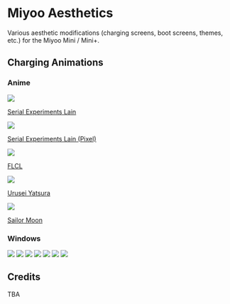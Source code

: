 # Miyoo Aesthetics
Various aesthetic modifications (charging screens, boot screens, themes, etc.) for the Miyoo Mini / Mini+.

## Charging Animations
### Anime
![](https://github.com/faithvoid/Miyoo-Aesthetics/blob/main/Serial%20Experiments%20Lain/screenshots/original.webp)

[Serial Experiments Lain](https://github.com/faithvoid/Miyoo-Aesthetics/tree/main/Serial%20Experiments%20Lain)

![](https://github.com/faithvoid/Miyoo-Aesthetics/blob/main/Serial%20Experiments%20Lain%20(2)/screenshots/original.gif)

[Serial Experiments Lain (Pixel)](https://github.com/faithvoid/Miyoo-Aesthetics/tree/main/Serial%20Experiments%20Lain%20(2))

![](FLCL/screenshots/original.gif) 

[FLCL](https://github.com/faithvoid/Miyoo-Aesthetics/tree/main/FLCL)


![](https://github.com/faithvoid/Miyoo-Aesthetics/blob/main/Urusei%20Yatsura%20(Charging%20Animation)/screenshots/original.webp)

[Urusei Yatsura](https://github.com/faithvoid/Miyoo-Aesthetics/tree/main/Urusei%20Yatsura%20(Charging%20Animation))


![](https://github.com/faithvoid/Miyoo-Aesthetics/blob/main/Sailor%20Moon%20(Charging%20Animation)/screenshots/original.gif)

[Sailor Moon](https://github.com/faithvoid/Miyoo-Aesthetics/tree/main/Sailor%20Moon%20(Charging%20Animation))

### Windows
![](https://github.com/faithvoid/Miyoo-Aesthetics/blob/main/Windows%2095%20(Charging%20Animation)/screenshots/original.gif)
![](https://github.com/faithvoid/Miyoo-Aesthetics/blob/main/Windows%2098%20(Charging%20Animation)/screenshots/original.gif)
![](https://github.com/faithvoid/Miyoo-Aesthetics/blob/main/Windows%20ME%20(Charging%20Animation)/screenshots/original.gif)
![](https://github.com/faithvoid/Miyoo-Aesthetics/blob/main/Windows%202000%20(Charging%20Animation)/screenshots/original.gif)
![](https://github.com/faithvoid/Miyoo-Aesthetics/blob/main/Windows%202000%20Server%20(Charging%20Animation)/screenshots/original.gif)
![](https://github.com/faithvoid/Miyoo-Aesthetics/blob/main/Windows%20XP%20(Charging%20Animation)/screenshots/original.gif)
![](https://github.com/faithvoid/Miyoo-Aesthetics/blob/main/Windows%20Vista%20(Charging%20Animation)/screenshots/original.gif)





## Credits
TBA

